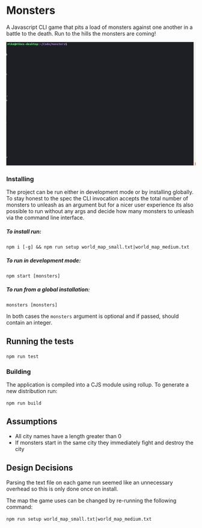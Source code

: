 # Monsters

A Javascript CLI game that pits a load of monsters against one another in a battle to the death. Run to the hills the monsters are coming!

![Game Screenie](./images/screenie.gif)

### Installing

The project can be run either in development mode or by installing globally. To stay honest to the spec the CLI invocation accepts the total number of monsters to unleash as an argument but for a nicer user experience its also possible to run without any args and decide how many monsters to unleash via the command line interface.

##### To install run:
`npm i [-g] && npm run setup world_map_small.txt|world_map_medium.txt`

##### To run in development mode:
`npm start [monsters]`

##### To run from a global installation:
`monsters [monsters]`

In both cases the `monsters` argument is optional and if passed, should contain an integer.

## Running the tests

`npm run test`

### Building
The application is compiled into a CJS module using rollup. To generate a new distribution run:

`npm run build`

## Assumptions
- All city names have a length greater than 0
- If monsters start in the same city they immediately fight and destroy the city

## Design Decisions
Parsing the text file on each game run seemed like an unnecessary overhead so this is only done once on install. 

The map the game uses can be changed by re-running the following command:

`npm run setup world_map_small.txt|world_map_medium.txt`
